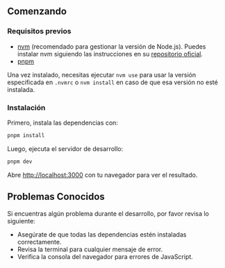 ## Comenzando

### Requisitos previos

- [nvm](https://github.com/nvm-sh/nvm) (recomendado para gestionar la versión de
  Node.js). Puedes instalar nvm siguiendo las instrucciones en su
  [repositorio oficial](https://github.com/nvm-sh/nvm#installing-and-updating).
- [pnpm](https://pnpm.io)

Una vez instalado, necesitas ejecutar `nvm use` para usar la versión
especificada en `.nvmrc` o `nvm install` en caso de que esa versión no esté
instalada.

### Instalación

Primero, instala las dependencias con:

```bash
pnpm install
```

Luego, ejecuta el servidor de desarrollo:

```bash
pnpm dev
```

Abre [http://localhost:3000](http://localhost:3000) con tu navegador para ver el
resultado.

## Problemas Conocidos

Si encuentras algún problema durante el desarrollo, por favor revisa lo
siguiente:

- Asegúrate de que todas las dependencias estén instaladas correctamente.
- Revisa la terminal para cualquier mensaje de error.
- Verifica la consola del navegador para errores de JavaScript.
